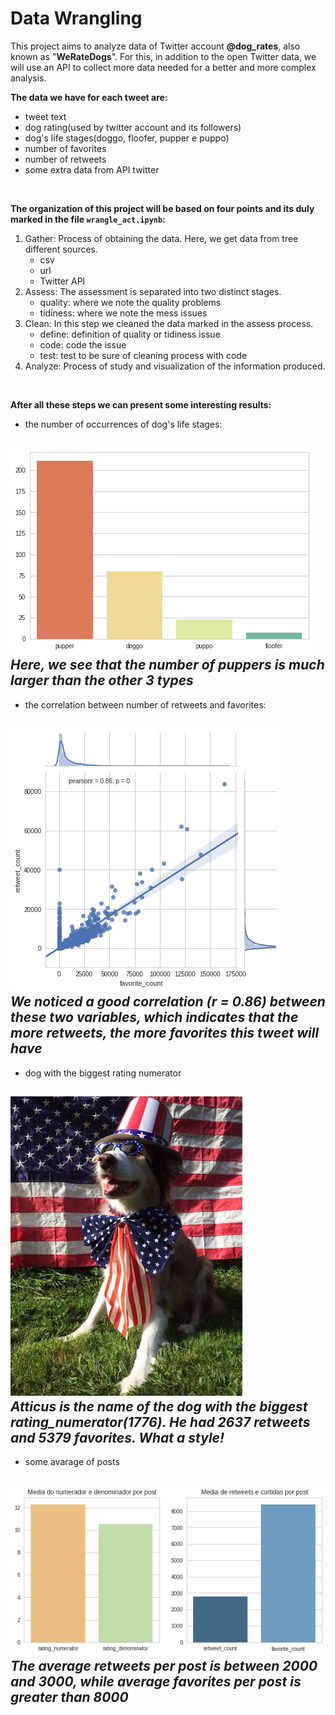 # Data Wrangling

This project aims to analyze data of Twitter account **@dog_rates**, also known as "**WeRateDogs**".
For this, in addition to the open Twitter data, we will use an API to collect more data needed for a better and more complex analysis.
<br>

**The data we have for each tweet are:**
- tweet text
- dog rating(used by twitter account and its followers)
- dog's life stages(doggo, floofer, pupper e puppo)
- number of favorites
- number of retweets
- some extra data from API twitter

<br>

**The organization of this project will be based on four points and its duly marked in the file `wrangle_act.ipynb`:**
1. Gather: Process of obtaining the data. Here, we get data from tree different sources.
    - csv 
    - url
    - Twitter API 
2. Assess: The assessment is separated into two distinct stages.
    - quality: where we note the quality problems
    - tidiness: where we note the mess issues
3. Clean: In this step we cleaned the data marked in the assess process.
    - define: definition of quality or tidiness issue
    - code: code the issue
    - test: test to be sure of cleaning process with code
4. Analyze: Process of study and visualization of the information produced.

<br>

**After all these steps we can present some interesting results:**
- the number of occurrences of dog's life stages:

![ALT](/pics/img1.png "dogs's life stages count")<br>
***Here, we see that the number of puppers is much larger than the other 3 types***
----
- the correlation between number of retweets and favorites:

![ALT](/pics/img2.png "retweets vs favorites")<br>
***We noticed a good correlation (r = 0.86) between these two variables, which indicates that the more retweets, the more favorites this tweet will have***
----
- dog with the biggest rating numerator

![ALT](/pics/img3.png "biggest rating numerator")<br>
***Atticus is the name of the dog with the biggest rating_numerator(1776). He had 2637 retweets and 5379 favorites. What a style!***
----
- some avarage of posts

![ALT](/pics/img4.png "some metrics")<br>
***The average retweets per post is between 2000 and 3000, while average favorites per post is greater than 8000***
----
<br>

